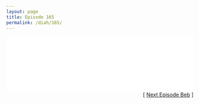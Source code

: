 ```yaml
---
layout: page
title: Episode 165
permalink: /diah/165/
---
```


<iframe allowfullscreen="true" frameborder="0" style="width:100%;" marginheight="0" marginwidth="0" mozallowfullscreen="true" scrolling="NO" src="//gdriveplayer.us/embed2.php?link=qMmLuVJ5zpLsJEWxLe5rnwlZUClnzjdlaEDaDlTXVMuxWRiW7XHPdYaQeHRWvCY%252FWVLwKumHof2vsA4QFw6nlwKs2UBbTy1gUy17EeXHRiHHKk5fZGQzkNK7MEdOrFPHmMec5gRDaptIQFBUaZvNLCzphOtkcHNp80hgeEJLPknbz02jwx6AwwjIplYq9K4sH5FzE8bGsev2b%252BUDoyoGP%252F&amp;no_adult=yes" webkitallowfullscreen="true"></iframe>

<div align="right">[ <a href="/diah/166/">Next Episode Beb</a> ]</div>

